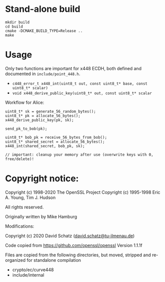 # Stand-alone build

```
mkdir build
cd build
cmake -DCMAKE_BUILD_TYPE=Release ..
make
```

# Usage

Only two functions are important for x448 ECDH, both defined and documented in `include/point_448.h`.
* `c448_error_t x448_int(uint8_t out, const uint8_t* base, const uint8_t* scalar)`
* `void x448_derive_public_key(uint8_t* out, const uint8_t* scalar`

Workflow for Alice:
```
uint8_t* sk = generate_56_random_bytes();
uint8_t* pk = allocate_56_bytes();
x448_derive_public_key(pk, sk);

send_pk_to_bob(pk);

uint8_t* bob_pk = receive_56_bytes_from_bob();
uint8_t* shared_secret = allocate_56_bytes();
x448_int(shared_secret, bob_pk, sk);

// important: cleanup your memory after use (overwrite keys with 0, free/delete)!
```

# Copyright notice:

Copyright (c) 1998-2020 The OpenSSL Project
Copyright (c) 1995-1998 Eric A. Young, Tim J. Hudson

All rights reserved.

Originally written by Mike Hamburg


Modifications:

Copyright (c) 2020 David Schatz (david.schatz@tu-ilmenau.de)

Code copied from https://github.com/openssl/openssl
Version 1.1.1f

Files are copied from the following directories, but moved, stripped and
re-organized for standalone compilation

* crypto/ec/curve448
* include/internal

